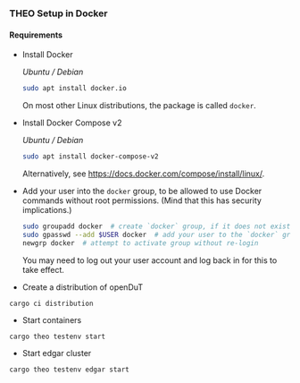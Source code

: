 ### THEO Setup in Docker

#### Requirements

* Install Docker

  *Ubuntu / Debian*
   ```sh
   sudo apt install docker.io
   ```
  On most other Linux distributions, the package is called `docker`.


* Install Docker Compose v2

  *Ubuntu / Debian*
  ```sh
  sudo apt install docker-compose-v2
  ```
  Alternatively, see <https://docs.docker.com/compose/install/linux/>.

* Add your user into the `docker` group, to be allowed to use Docker commands without root permissions. (Mind that this has security implications.)
   ```sh
   sudo groupadd docker  # create `docker` group, if it does not exist
   sudo gpasswd --add $USER docker  # add your user to the `docker` group
   newgrp docker  # attempt to activate group without re-login
   ```
  You may need to log out your user account and log back in for this to take effect.


* Create a distribution of openDuT
```sh
cargo ci distribution
```

* Start containers
```
cargo theo testenv start
```

* Start edgar cluster
```
cargo theo testenv edgar start
```

